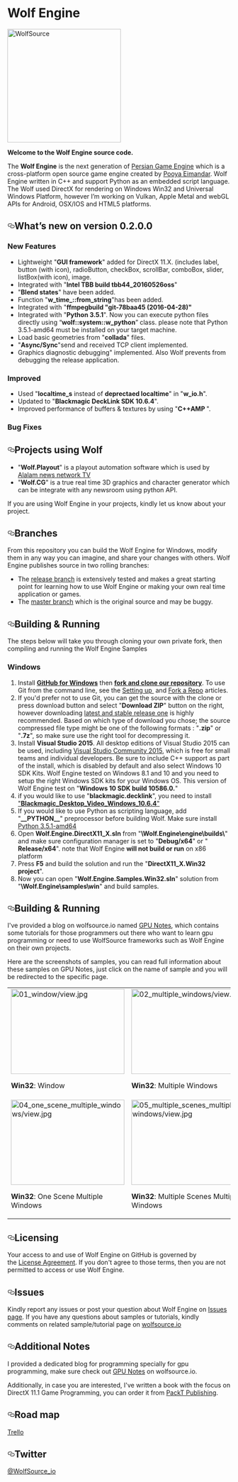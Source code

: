 Wolf Engine
===========
<img src="https://raw.githubusercontent.com/PooyaEimandar/Wolf.Engine/master/Logo.jpg" width="256" height="256" alt="WolfSource"/>
<p><b>Welcome to the Wolf Engine source code.</b></p> 
<p>The&nbsp;<b>Wolf Engine</b>&nbsp;is the next
generation of&nbsp;<a href="https://persianengine.codeplex.com/">Persian Game Engine</a>&nbsp;which is a
cross-platform open source game engine created by&nbsp;<a href="http://pooyaeimandar.com/">Pooya Eimandar</a>.
Wolf Engine written in C++ and support Python as an embedded script language.
The Wolf used DirectX for rendering on Windows Win32 and Universal Windows Platform, however I’m working on Vulkan, Apple Metal and webGL APIs for Android, OSX/IOS and HTML5 platforms.</p>

<!--What's new-->
<h2><a id="user-content-whatsnew" class="anchor" href="#whatsnew" aria-hidden="true"><svg aria-hidden="true" class="octicon octicon-link" height="16" version="1.1" viewBox="0 0 16 16" width="16"><path d="M4 9h1v1H4c-1.5 0-3-1.69-3-3.5S2.55 3 4 3h4c1.45 0 3 1.69 3 3.5 0 1.41-.91 2.72-2 3.25V8.59c.58-.45 1-1.27 1-2.09C10 5.22 8.98 4 8 4H4c-.98 0-2 1.22-2 2.5S3 9 4 9zm9-3h-1v1h1c1 0 2 1.22 2 2.5S13.98 12 13 12H9c-.98 0-2-1.22-2-2.5 0-.83.42-1.64 1-2.09V6.25c-1.09.53-2 1.84-2 3.25C6 11.31 7.55 13 9 13h4c1.45 0 3-1.69 3-3.5S14.5 6 13 6z"></path></svg></a>What’s new on version 0.2.0.0</h2>
<h3>New Features</h3>

<ul>
<li>Lightweight &quot;<b>GUI framework</b>&quot; added for DirectX
11.X. (includes label, button (with icon), radioButton, checkBox, scrollBar, comboBox, slider, listBox(with icon), image.</li>
<li>Integrated with &quot;<b>Intel TBB build tbb44_20160526oss</b>&quot;</li>
<li>&quot;<b>Blend states</b>&quot; have been added.</li>
<li>Function &quot;<b>w_time_</b><b>::</b><b>from_string</b>&quot;has been added.</li>
<li>Integrated with &quot;<b>ffmpeg</b><b>build &quot;git-78baa45 (2016-04-28)&quot;</b></li>
<li>Integrated with &quot;<b>Python 3.5.1</b>&quot;. Now you can
execute python files directly using “<b>wolf::</b><b>system::w_python</b>” class. please note that Python 3.5.1-amd64 must be installed on your target machine.</li>
<li>Load basic geometries from &quot;<span class=SpellE><b>collada</b>&quot; files.</li>
<li>&quot;<b>Async/Sync</b>&quot;send and received TCP client implemented.</li>
<li>Graphics diagnostic debugging</b>&quot; implemented. Also Wolf prevents from debugging the release application.</li>
</ul>

<h3>Improved</h3>
<ul>
<li>Used &quot;<b>localtime_s</b> instead of <b>deprectaed localtime</b>&quot; in &quot;<b>w_io.h</b>&quot;.</li>
<li>Updated to &quot;<b>Blackmagic DeckLink SDK 10.6.4</b>&quot;.</li>
<li>Improved performance of buffers & textures by using &quot;<b>C++AMP </b>&quot;.</li>
</ul>

<h3>Bug Fixes</h3>
<ul>
</ul>

<!--Projects-->
<h2><a id="user-content-projects" class="anchor" href="#projects" aria-hidden="true"><svg aria-hidden="true" class="octicon octicon-link" height="16" version="1.1" viewBox="0 0 16 16" width="16"><path d="M4 9h1v1H4c-1.5 0-3-1.69-3-3.5S2.55 3 4 3h4c1.45 0 3 1.69 3 3.5 0 1.41-.91 2.72-2 3.25V8.59c.58-.45 1-1.27 1-2.09C10 5.22 8.98 4 8 4H4c-.98 0-2 1.22-2 2.5S3 9 4 9zm9-3h-1v1h1c1 0 2 1.22 2 2.5S13.98 12 13 12H9c-.98 0-2-1.22-2-2.5 0-.83.42-1.64 1-2.09V6.25c-1.09.53-2 1.84-2 3.25C6 11.31 7.55 13 9 13h4c1.45 0 3-1.69 3-3.5S14.5 6 13 6z"></path></svg></a>Projects using Wolf</h2>
<ul>
<li>&quot;<b>Wolf.Playout</b>&quot; is a playout automation software which is used by <a href="http://en.alalam.ir/">Alalam news
network TV</a></li>
<li>&quot;<b>Wolf.CG</b>&quot; is a true real time 3D graphics and character generator which can be integrate
with any newsroom using python API.</li>
</ul>
<p>If you are using Wolf Engine in your projects, kindly let us know about your project.</p>

<!--Branches-->
<h2><a id="user-content-branches" class="anchor" href="#branches" aria-hidden="true"><svg aria-hidden="true" class="octicon octicon-link" height="16" version="1.1" viewBox="0 0 16 16" width="16"><path d="M4 9h1v1H4c-1.5 0-3-1.69-3-3.5S2.55 3 4 3h4c1.45 0 3 1.69 3 3.5 0 1.41-.91 2.72-2 3.25V8.59c.58-.45 1-1.27 1-2.09C10 5.22 8.98 4 8 4H4c-.98 0-2 1.22-2 2.5S3 9 4 9zm9-3h-1v1h1c1 0 2 1.22 2 2.5S13.98 12 13 12H9c-.98 0-2-1.22-2-2.5 0-.83.42-1.64 1-2.09V6.25c-1.09.53-2 1.84-2 3.25C6 11.31 7.55 13 9 13h4c1.45 0 3-1.69 3-3.5S14.5 6 13 6z"></path></svg></a>Branches</h2>
<p>From this repository you can build the Wolf
Engine for Windows, modify them in any way you can imagine, and share your
changes with others. Wolf Engine publishes source in two rolling branches:</p>
<ul>
<li>The <a href="https://github.com/PooyaEimandar/Wolf.Engine/releases">release branch</a>&nbsp;is
extensively tested and makes a great starting point for learning how to use Wolf Engine or making your own real time application or games.</li>
<li>The&nbsp;<a href="https://github.com/PooyaEimandar/Wolf.Engine/tree/master">master branch</a> which is the original source and may be buggy.</li>
</ul>

<!--Building-->
<h2><a id="user-content-building" class="anchor" href="#building" aria-hidden="true"><svg aria-hidden="true" class="octicon octicon-link" height="16" version="1.1" viewBox="0 0 16 16" width="16"><path d="M4 9h1v1H4c-1.5 0-3-1.69-3-3.5S2.55 3 4 3h4c1.45 0 3 1.69 3 3.5 0 1.41-.91 2.72-2 3.25V8.59c.58-.45 1-1.27 1-2.09C10 5.22 8.98 4 8 4H4c-.98 0-2 1.22-2 2.5S3 9 4 9zm9-3h-1v1h1c1 0 2 1.22 2 2.5S13.98 12 13 12H9c-.98 0-2-1.22-2-2.5 0-.83.42-1.64 1-2.09V6.25c-1.09.53-2 1.84-2 3.25C6 11.31 7.55 13 9 13h4c1.45 0 3-1.69 3-3.5S14.5 6 13 6z"></path></svg></a>Building & Running</h2>
<p>The steps below will take you through cloning your own private fork, then compiling and running the Wolf Engine Samples</p>
<h3>Windows</h3>
<ol>
<li>Install&nbsp;<b><a href="https://windows.github.com/">GitHub for Windows</a></b>&nbsp;then&nbsp;<b><a
href="https://guides.github.com/activities/forking/">fork
and clone our repository</a></b>. To use Git from the command line, see the&nbsp;<a
href="https://help.github.com/articles/set-up-git/">Setting up </a>&nbsp;and&nbsp;<a href="https://help.github.com/articles/fork-a-repo/">Fork a Repo</a>&nbsp;articles.</li>
<li>If you'd prefer not to use Git, you can get the source with the clone or press download button and select &quot;<b>Download ZIP</b>&quot;
button on the right, however downloading <a href="https://github.com/PooyaEimandar/Wolf.Engine/releases">latest and stable release one</a> is highly recommended. Based on which type of download you chose; the source compressed file type might be one of the following formats : &quot;<b>.zip</b>&quot; or &quot;<b>.7z</b>&quot;, so make sure use the right tool for decompressing it.</li>
<li>Install&nbsp;<b>Visual Studio 2015</b>. All desktop editions of
Visual Studio 2015 can be used, including&nbsp;<a href="http://www.visualstudio.com/products/visual-studio-community-vs">Visual Studio Community 2015</a>, which is free for small teams and individual developers. Be sure to include C++ support as part of the install, which is disabled by default and also select Windows 10 SDK Kits. Wolf Engine tested on Windows 8.1 and 10 and you need to setup the right Windows SDK kits for your Windows OS. This version of Wolf Engine test on &quot;<b>Windows 10 SDK build 10586.0.</b>&quot;</li>

<li>if you would like to use &quot;<b>blackmagic.decklink</b>&quot;, you need to install <a href="https://www.blackmagicdesign.com/support"> &quot;<b>Blackmagic_Desktop_Video_Windows_10.6.4</b>&quot;</a></li>

<li>If you would like to use Python as scripting language, add &quot;<b>__PYTHON__</b>&quot; preprocessor before building Wolf. Make sure install <a href="https://www.python.org/ftp/python/3.5.1/python-3.5.1-amd64.exe">Python 3.5.1-amd64</a></li>

<li>Open <b>Wolf.Engine.DirectX11_X.sln</b> from &quot;<b>\Wolf.Engine</span>\engine\builds\</b>&quot;
and make sure configuration manager is set to &quot;<b>Debug/x64</b>&quot; or &quot;<b>
Release/x64</b>&quot;. note that Wolf Engine <b>will not build or run</b> on x86 platform</li>
<li>Press <b>F5</b> and build the solution and run the &quot;<b>DirectX11_X.Win32 project</b>&quot;.</li>
<li>Now you can open &quot;<b>Wolf.Engine.Samples.Win32.sln</b>&quot; solution
from &quot;<b>\Wolf.Engine\samples\win</b>&quot; and build samples.</li>
</ol>

<!--Samples-->
<h2><a id="user-content-samples" class="anchor" href="#samples" aria-hidden="true"><svg aria-hidden="true" class="octicon octicon-link" height="16" version="1.1" viewBox="0 0 16 16" width="16"><path d="M4 9h1v1H4c-1.5 0-3-1.69-3-3.5S2.55 3 4 3h4c1.45 0 3 1.69 3 3.5 0 1.41-.91 2.72-2 3.25V8.59c.58-.45 1-1.27 1-2.09C10 5.22 8.98 4 8 4H4c-.98 0-2 1.22-2 2.5S3 9 4 9zm9-3h-1v1h1c1 0 2 1.22 2 2.5S13.98 12 13 12H9c-.98 0-2-1.22-2-2.5 0-.83.42-1.64 1-2.09V6.25c-1.09.53-2 1.84-2 3.25C6 11.31 7.55 13 9 13h4c1.45 0 3-1.69 3-3.5S14.5 6 13 6z"></path></svg></a>Building & Running</h2>
<p>
I've provided a blog on wolfsource.io named <a href="http://wolfsource.io/gpunotes/">GPU Notes</a>, which contains some tutorials for those programmers out there who want to learn gpu programming or need to use WolfSource frameworks such as Wolf Engine on their own projects.
</p> 
<p>
Here are the screenshots of samples, you can read full information about these samples on GPU Notes, just click on the name of sample and you will be redirected to the specific page.
</p>

<!-- Screenshots -->
<table>
  <tr>
    <td>
      <img src="https://raw.githubusercontent.com/PooyaEimandar/Wolf.Engine/0.2.0.0/samples/win/01-Initialize/01-window/view.jpg" alt="01_window/view.jpg" width="256" height="192"/>
      <p><b>Win32</b>: Window</p>
    </td>
    <td>
      <img src="https://raw.githubusercontent.com/PooyaEimandar/Wolf.Engine/0.2.0.0/samples/win/01-Initialize/02-multiple_windows/view.jpg" alt="02_multiple_windows/view.jpg" width="256" height="192"/>
      <p><b>Win32</b>: Multiple Windows</p>
    </td>
    <td>
      <img src="https://raw.githubusercontent.com/PooyaEimandar/Wolf.Engine/0.2.0.0/samples/win/01-Initialize/03-scene/view.jpg" alt="03_scene/view.jpg" width="256" height="192"/>
      <p><b>Win32</b>: Scene</p>
    </td>
  </tr>
  <tr>
    <td>
      <img src="https://raw.githubusercontent.com/PooyaEimandar/Wolf.Engine/0.2.0.0/samples/win/01-Initialize/04-one_scene_multiple_windows/view.jpg" alt="04_one_scene_multiple_windows/view.jpg" width="256" height="192"/>
      <p><b>Win32</b>: One Scene Multiple Windows</p>
    </td>
    <td>
      <img src="https://raw.githubusercontent.com/PooyaEimandar/Wolf.Engine/master/samples/win/01-Initialize/05-multiple_scenes_multiple_windows/view.jpg" alt="05_multiple_scenes_multiple_windows/view.jpg" width="256" height="192"/>
      <p><b>Win32</b>: Multiple Scenes Multiple Windows</p>
    </td>
  </tr>
</table>

<!--Licensing-->
<h2><a id="user-content-licensing" class="anchor" href="#licensing" aria-hidden="true"><svg aria-hidden="true" class="octicon octicon-link" height="16" version="1.1" viewBox="0 0 16 16" width="16"><path d="M4 9h1v1H4c-1.5 0-3-1.69-3-3.5S2.55 3 4 3h4c1.45 0 3 1.69 3 3.5 0 1.41-.91 2.72-2 3.25V8.59c.58-.45 1-1.27 1-2.09C10 5.22 8.98 4 8 4H4c-.98 0-2 1.22-2 2.5S3 9 4 9zm9-3h-1v1h1c1 0 2 1.22 2 2.5S13.98 12 13 12H9c-.98 0-2-1.22-2-2.5 0-.83.42-1.64 1-2.09V6.25c-1.09.53-2 1.84-2 3.25C6 11.31 7.55 13 9 13h4c1.45 0 3-1.69 3-3.5S14.5 6 13 6z"></path></svg></a>Licensing</h2>
<p>
Your access to and use of Wolf Engine on GitHub is governed by the&nbsp;<a href="https://github.com/PooyaEimandar/Wolf.Engine/blob/master/LICENSE">License Agreement</a>. If you don't agree to those terms, then you are not permitted to access or use Wolf Engine.
</p>

<!--Issues-->
<h2><a id="user-content-issues" class="anchor" href="#issues" aria-hidden="true"><svg aria-hidden="true" class="octicon octicon-link" height="16" version="1.1" viewBox="0 0 16 16" width="16"><path d="M4 9h1v1H4c-1.5 0-3-1.69-3-3.5S2.55 3 4 3h4c1.45 0 3 1.69 3 3.5 0 1.41-.91 2.72-2 3.25V8.59c.58-.45 1-1.27 1-2.09C10 5.22 8.98 4 8 4H4c-.98 0-2 1.22-2 2.5S3 9 4 9zm9-3h-1v1h1c1 0 2 1.22 2 2.5S13.98 12 13 12H9c-.98 0-2-1.22-2-2.5 0-.83.42-1.64 1-2.09V6.25c-1.09.53-2 1.84-2 3.25C6 11.31 7.55 13 9 13h4c1.45 0 3-1.69 3-3.5S14.5 6 13 6z"></path></svg></a>Issues</h2>
<p>
Kindly report any issues or post your question
about Wolf Engine on <a href="https://github.com/PooyaEimandar/Wolf.Engine/issues">Issues page</a>. If you have any questions about samples or tutorials, kindly comments on related sample/tutorial page on <a href="http://wolfsource.io/gpunotes/wolfengine">wolfsource.io</a>
</p>

<!--Additional Notes-->
<h2><a id="user-content-notes" class="anchor" href="#notes" aria-hidden="true"><svg aria-hidden="true" class="octicon octicon-link" height="16" version="1.1" viewBox="0 0 16 16" width="16"><path d="M4 9h1v1H4c-1.5 0-3-1.69-3-3.5S2.55 3 4 3h4c1.45 0 3 1.69 3 3.5 0 1.41-.91 2.72-2 3.25V8.59c.58-.45 1-1.27 1-2.09C10 5.22 8.98 4 8 4H4c-.98 0-2 1.22-2 2.5S3 9 4 9zm9-3h-1v1h1c1 0 2 1.22 2 2.5S13.98 12 13 12H9c-.98 0-2-1.22-2-2.5 0-.83.42-1.64 1-2.09V6.25c-1.09.53-2 1.84-2 3.25C6 11.31 7.55 13 9 13h4c1.45 0 3-1.69 3-3.5S14.5 6 13 6z"></path></svg></a>Additional Notes</h2>
<p>
I provided a dedicated blog for programming specially for gpu programming, make sure check out <a href="http://wolfsource.io/gpunotes/">GPU Notes</a> on wolfsource.io.
</p>
<p>
Additionally, in case you are interested, I've written a book with the focus on DirectX 11.1 Game
Programming, you can order it from <a href="http://www.packtpub.com/directx-11-1-game-programming/book">PackT Publishing</a>.
</p>

<!--Road map on Trello-->
<h2><a id="user-content-trello" class="anchor" href="#trello" aria-hidden="true"><svg aria-hidden="true" class="octicon octicon-link" height="16" version="1.1" viewBox="0 0 16 16" width="16"><path d="M4 9h1v1H4c-1.5 0-3-1.69-3-3.5S2.55 3 4 3h4c1.45 0 3 1.69 3 3.5 0 1.41-.91 2.72-2 3.25V8.59c.58-.45 1-1.27 1-2.09C10 5.22 8.98 4 8 4H4c-.98 0-2 1.22-2 2.5S3 9 4 9zm9-3h-1v1h1c1 0 2 1.22 2 2.5S13.98 12 13 12H9c-.98 0-2-1.22-2-2.5 0-.83.42-1.64 1-2.09V6.25c-1.09.53-2 1.84-2 3.25C6 11.31 7.55 13 9 13h4c1.45 0 3-1.69 3-3.5S14.5 6 13 6z"></path></svg></a>Road map</h2>
<a href="https://trello.com/b/O8axM8lj/wolf-engine">Trello</a>

<!--Twitter-->
<h2><a id="user-content-twitter" class="anchor" href="#twitter" aria-hidden="true"><svg aria-hidden="true" class="octicon octicon-link" height="16" version="1.1" viewBox="0 0 16 16" width="16"><path d="M4 9h1v1H4c-1.5 0-3-1.69-3-3.5S2.55 3 4 3h4c1.45 0 3 1.69 3 3.5 0 1.41-.91 2.72-2 3.25V8.59c.58-.45 1-1.27 1-2.09C10 5.22 8.98 4 8 4H4c-.98 0-2 1.22-2 2.5S3 9 4 9zm9-3h-1v1h1c1 0 2 1.22 2 2.5S13.98 12 13 12H9c-.98 0-2-1.22-2-2.5 0-.83.42-1.64 1-2.09V6.25c-1.09.53-2 1.84-2 3.25C6 11.31 7.55 13 9 13h4c1.45 0 3-1.69 3-3.5S14.5 6 13 6z"></path></svg></a>Twitter</h2>
<a href="https://twitter.com/WolfSource_io">@WolfSource_io</a>
